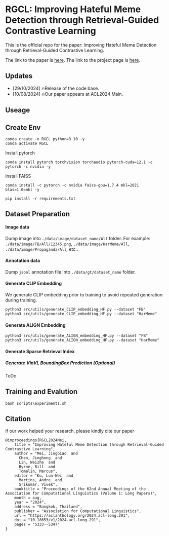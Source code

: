 # RGCL: Improving Hateful Meme Detection through Retrieval-Guided Contrastive Learning
This is the official repo for the paper: Improving Hateful Meme Detection through Retrieval-Guided Contrastive Learning. 

The link to the paper is [here](https://aclanthology.org/2024.acl-long.291.pdf).
The link to the project page is [here](https://rgclmm.github.io/).


## Updates
- [29/10/2024] 🔥Release of the code base.
- [10/08/2024] 🔥Our paper appears at ACL2024 Main.

Useage
--------------------
## Create Env
```shell
conda create -n RGCL python=3.10 -y
conda activate RGCL
```

Install pytorch
```
conda install pytorch torchvision torchaudio pytorch-cuda=12.1 -c pytorch -c nvidia -y
```

Install FAISS
```
conda install -c pytorch -c nvidia faiss-gpu=1.7.4 mkl=2021 blas=1.0=mkl -y
```

```
pip install -r requirements.txt
```


Dataset Preparation 
--------------------
#### Image data
Dump image into `./data/image/dataset_name/All` folder.
For example: `./data/image/FB/All/12345.png`, `./data/image/HarMeme/All`, `./data/image/Propaganda/All`, etc..
#### Annotation data
Dump `jsonl` annotation file into `./data/gt/dataset_name` folder.

#### Generate CLIP Embedding
We generate CLIP embedding prior to training to avoid repeated generation during training.

```shell
python3 src/utils/generate_CLIP_embedding_HF.py --dataset "FB"
python3 src/utils/generate_CLIP_embedding_HF.py --dataset "HarMeme"

```

#### Generate ALIGN Embedding
```shell
python3 src/utils/generate_ALIGN_embedding_HF.py --dataset "FB"
python3 src/utils/generate_ALIGN_embedding_HF.py --dataset "HarMeme"

```

#### Generate Sparse Retrieval Index
##### Generate VinVL BoundingBox Prediction (Optional)
ToDo


Training and Evalution 
--------------------
```
bash scripts\experiments.sh
```


## Citation
If our work helped your research, please kindly cite our paper
```
@inproceedings{RGCL2024Mei,
    title = "Improving Hateful Meme Detection through Retrieval-Guided Contrastive Learning",
    author = "Mei, Jingbiao  and
      Chen, Jinghong  and
      Lin, Weizhe  and
      Byrne, Bill  and
      Tomalin, Marcus",
    editor = "Ku, Lun-Wei  and
      Martins, Andre  and
      Srikumar, Vivek",
    booktitle = "Proceedings of the 62nd Annual Meeting of the Association for Computational Linguistics (Volume 1: Long Papers)",
    month = aug,
    year = "2024",
    address = "Bangkok, Thailand",
    publisher = "Association for Computational Linguistics",
    url = "https://aclanthology.org/2024.acl-long.291",
    doi = "10.18653/v1/2024.acl-long.291",
    pages = "5333--5347"
}
```